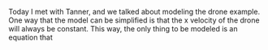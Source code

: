 
Today I met with Tanner, and we talked about modeling the drone example. One way
that the model can be simplified is that the x velocity of the drone will always
be constant. This way, the only thing to be modeled is an equation that  
